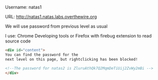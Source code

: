 Username: natas1

URL:      http://natas1.natas.labs.overthewire.org

We will use password from previous level as usual 

I use:
Chrome Developing tools or Firefox with firebug extension to read source code

```html
<div id="content">
You can find the password for the
next level on this page, but rightclicking has been blocked!

<!--The password for natas2 is ZluruAthQk7Q2MqmDeTiUij2ZvWy2mBi -->
</div>
```
